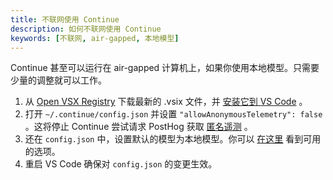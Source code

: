 ```yaml
---
title: 不联网使用 Continue
description: 如何不联网使用 Continue
keywords: [不联网, air-gapped, 本地模型]
---
```


Continue 甚至可以运行在 air-gapped 计算机上，如果你使用本地模型。只需要少量的调整就可以工作。

1. 从 [Open VSX Registry](https://open-vsx.org/extension/Continue/continue) 下载最新的 .vsix 文件，并 [安装它到 VS Code](https://code.visualstudio.com/docs/editor/extension-marketplace#_install-from-a-vsix) 。
2. 打开 `~/.continue/config.json` 并设置 `"allowAnonymousTelemetry": false` 。这将停止 Continue 尝试请求 PostHog 获取 [匿名遥测](../../telemetry.md) 。
3. 还在 `config.json` 中，设置默认的模型为本地模型。你可以 [在这里](../model-providers/) 看到可用的选项。
4. 重启 VS Code 确保对 `config.json` 的变更生效。
